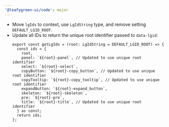 ```yaml
---
'@leafygreen-ui/code': major
---
```


- Move `lgIds` to context, use `LgIdString` type, and remove setting `DEFAULT_LGID_ROOT`. 
- Update all IDs to return the unique root identifier passed to `data-lgid`: 
  ```tsx
  export const getLgIds = (root: LgIdString = DEFAULT_LGID_ROOT) => {
    const ids = {
      root,
      panel: `${root}-panel`, // Updated to use unique root identifier
      select: `${root}-select`,
      copyButton: `${root}-copy_button`, // Updated to use unique root identifier
      copyTooltip: `${root}-copy_tooltip`, // Updated to use unique root identifier
      expandButton: `${root}-expand_button`,
      skeleton: `${root}-skeleton`,
      pre: `${root}-pre`,
      title: `${root}-title`, // Updated to use unique root identifier
    } as const;
    return ids;
  };
  ```




